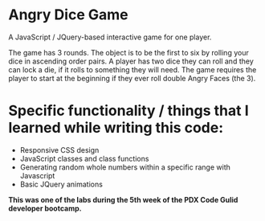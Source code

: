 # Angry Dice Game
A JavaScript / JQuery-based interactive game for one player. 

The game has 3 rounds. The object is to be the first to six by rolling your dice in ascending order pairs. A player has two dice they can roll and they can lock a die, if it rolls to something they will need. The game requires the player to start at the beginning if they ever roll double Angry Faces (the 3).

# Specific functionality / things that I learned while writing this code:
- Responsive CSS design
- JavaScript classes and class functions
- Generating random whole numbers within a specific range with Javascript
- Basic JQuery animations

**This was one of the labs during the 5th week of the PDX Code Gulid developer bootcamp.**
